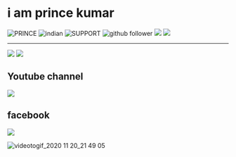# i am prince kumar
![PRINCE](https://img.shields.io/badge/PRINCE%20-KUMAR-imortant?style=for-the-badge&logo=appveyor)
![indian](https://img.shields.io/badge/An%20-Indian-brightgreen?style=for-the-badge&logo=appveyor)
![SUPPORT](https://img.shields.io/badge/Support_us%20-%F0%9F%92%9F%F0%9F%92%9F-orange?style=for-the-badge&logo=appveyor)
![github follower](https://img.shields.io/github/followers/princekrvert?color=%23ff0000&style=for-the-badge)
 <a href="https://www.instagram.com/sirprincekrvert/"> <img src="https://img.shields.io/badge/Instagram-E4405F?style=for-the-badge&logo=instagram&logoColor=white"></a>
<a href="https://m.twitter.com/princekrvert" > <img src="https://img.shields.io/badge/Twitter-1DA1F2?style=for-the-badge&logo=twitter&logoColor=white"> </a>

***
<img src="https://github-readme-stats.vercel.app/api?username=princekrvert&&show_icons=true&title_color=ffffff&icon_color=bb2acf&text_color=daf7dc&bg_color=151515">

<img src="https://github-readme-stats.vercel.app/api/top-langs/?username=princekrvert&show_icons=true&theme=radical" >



## Youtube channel

 
<a href="https://www.youtube.com/channel/UCiplAqC9AwtGGxXU3WQy8pw"><img src="https://img.shields.io/badge/YouTube-FF0000?style=for-the-badge&logo=youtube&logoColor=white"></a>

## facebook 
<a href="https://www.facebook.com/princekrvert" > <img src="https://img.shields.io/badge/Facebook-1877F2?style=for-the-badge&logo=facebook&logoColor=white" ></a>


![videotogif_2020 11 20_21 49 05](https://user-images.githubusercontent.com/56459297/99825271-d38b6880-2b7c-11eb-95bb-66d5d465f5de.gif)

